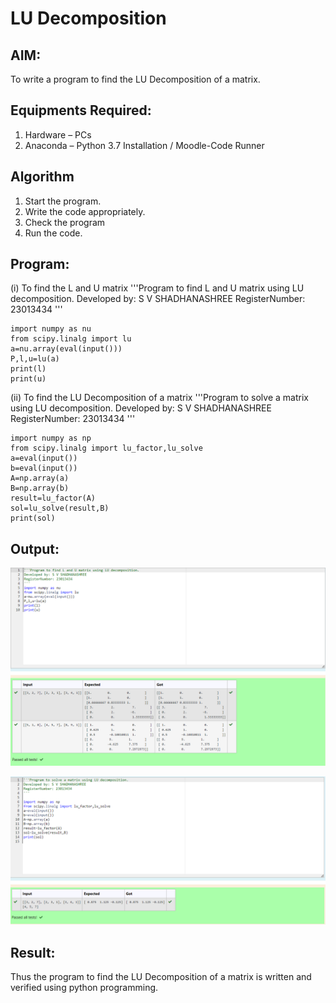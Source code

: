 # LU Decomposition 

## AIM:
To write a program to find the LU Decomposition of a matrix.

## Equipments Required:
1. Hardware – PCs
2. Anaconda – Python 3.7 Installation / Moodle-Code Runner

## Algorithm
1. Start the program.
2. Write the code appropriately.
3. Check the program
4. Run the code.

## Program:
(i) To find the L and U matrix
 '''Program to find L and U matrix using LU decomposition.
Developed by: S V SHADHANASHREE
RegisterNumber: 23013434
'''
```
import numpy as nu
from scipy.linalg import lu
a=nu.array(eval(input()))
P,l,u=lu(a)
print(l)
print(u)
```
(ii) To find the LU Decomposition of a matrix
'''Program to solve a matrix using LU decomposition.
Developed by: S V SHADHANASHREE
RegisterNumber: 23013434
'''
```
import numpy as np
from scipy.linalg import lu_factor,lu_solve
a=eval(input())
b=eval(input())
A=np.array(a)
B=np.array(b)
result=lu_factor(A)
sol=lu_solve(result,B)
print(sol)
```

## Output:
![output](./lu%201.png)


![output](./lu%202.png)


## Result:
Thus the program to find the LU Decomposition of a matrix is written and verified using python programming.


